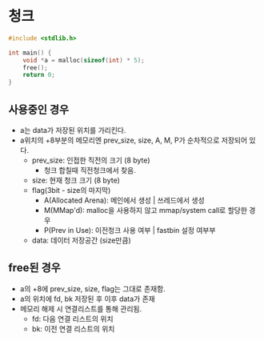# 청크

```c
#include <stdlib.h>

int main() {
    void *a = malloc(sizeof(int) * 5);
    free();
    return 0;
}
```

## 사용중인 경우
* a는 data가 저장된 위치를 가리킨다.
* a위치의 +8부분의 메모리엔 prev_size, size, A, M, P가 순차적으로 저장되어 있다.
    - prev_size: 인접한 직전의 크기 (8 byte) 
        + 청크 합칠때 직전청크에서 찾음.
    - size: 현재 청크 크기 (8 byte)
    - flag(3bit - size의 마지막)
        + A(Allocated Arena): 메인에서 생성 | 쓰레드에서 생성
        + M(MMap'd): malloc을 사용하지 않고 mmap/system call로 할당한 경우
        + P(Prev in Use): 이전청크 사용 여부 | fastbin 설정 여부부
    - data: 데이터 저장공간 (size만큼)

## free된 경우
* a의 +8에 prev_size, size, flag는 그대로 존재함.
* a의 위치에 fd, bk 저장된 후 이후 data가 존재
* 메모리 해제 시 연결리스트를 통해 관리됨.
    - fd: 다음 연결 리스트의 위치
    - bk: 이전 연결 리스트의 위치